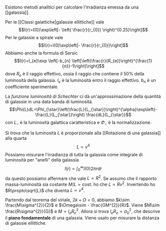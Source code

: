 Esistono metodi analitici per calcolare l'irradianza emessa da una [[galassia]].

Per le [[Classi galattiche|galassie ellittiche]] vale
$$I(r)=I(0)\exp\left[- \left( \frac{r}{r_{0}} \right)^{0.25}\right]$$
Per le galassie a spirale vale
$$I(r)=I(0)\exp\left[- \frac{r}{r_{0}}\right]$$
Abbiamo anche la formula di Sersic
$$I(r)=I_{e}\exp \left[-b_{n} \left[\left(\frac{r}{R_{e}}\right)^{\frac{1}{n}}-1\right]\right]$$
dove $R_{e}$ è il raggio effettivo, ossia il raggio che contiene il 50% della luminosità della galassia. $I_{e}$ è la luminosità entro il raggio effettivo. $b_{n}$ è un coefficiente sperimentale.

La *funzione luminosità di Schechter* ci dà un'approssimazione della quantità di galassie in una data banda di luminosità.
$$\Phi(L)dL=\Phi_{\star}\left(\frac{L}{L_{\star}}\right)^{\alpha}\exp\left(- \frac{L}{L_{\star}}\right) \frac{dL}{L_{\star}}$$
con $L_{\star}$ è la luminosità galattica caratteristica e $\Phi_{\star}$ è la normalizzazione.

Si trova che la luminosità $L$ è proporzionale alla [[Rotazione di una galassia]] alla quarta
$$L\propto v^{4}$$
Possiamo misurare l'irradianza di tutta la galassia come integrale di luminosità per "anelli" della galassia
$$I(r)=\int_{0}^{\infty}I(0)2\pi rdr$$
da questo possiamo affermare che vale $L\propto R^{2}$. Se assumo che il rapporto massa-luminosità sia costante $M/L=\mbox{cost.}$ ho che $L\propto Rv^{2}$. Invertendo ho $R\propto\sqrt{L}$ che diventa $L\propto v^{4}$.

Partendo dal teorema del viriale, $2k+\Omega=0$, abbiamo $k\sim \frac{M\sigma^{2}}{2}$ e $\Omega\sim - \frac{GM^{2}}{R}$. Viene $M\sim \frac{R\sigma^{2}}{G}$ e $M\propto I_{e}R_{e}^{2}$. Allora si trova $I_{e}R_{e}\propto \sigma^{2}_{0}$, che descrive il **piano fondamentale** di una galassia. Viene usato per misurare la distanza di galassie ellittiche.